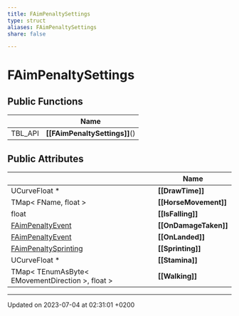 ```yaml
---
title: FAimPenaltySettings
type: struct
aliases: FAimPenaltySettings
share: false

---
```


# FAimPenaltySettings





## Public Functions

|                | Name           |
| -------------- | -------------- |
| TBL_API | **[[FAimPenaltySettings]]**() |

## Public Attributes

|                | Name           |
| -------------- | -------------- |
| UCurveFloat * | **[[DrawTime]]**  |
| TMap< FName, float > | **[[HorseMovement]]**  |
| float | **[[IsFalling]]**  |
| [FAimPenaltyEvent](/docs/SDK/Source/Classes/structFAimPenaltyEvent.md) | **[[OnDamageTaken]]**  |
| [FAimPenaltyEvent](/docs/SDK/Source/Classes/structFAimPenaltyEvent.md) | **[[OnLanded]]**  |
| [FAimPenaltySprinting](/docs/SDK/Source/Classes/structFAimPenaltySprinting.md) | **[[Sprinting]]**  |
| UCurveFloat * | **[[Stamina]]**  |
| TMap< TEnumAsByte< EMovementDirection >, float > | **[[Walking]]**  |

-------------------------------

Updated on 2023-07-04 at 02:31:01 +0200